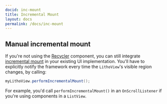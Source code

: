 ```yaml
---
docid: inc-mount
title: Incremental Mount
layout: docs
permalink: /docs/inc-mount
---
```


## Manual incremental mount

If you're not using the [Recycler](/javadoc/com/facebook/litho/widget/Recycler) component, you can still integrate [incremental mount](/docs/inc-mount) in your existing UI implementation. You'll have to explicitly notify the framework every time the `LithoView`'s visible region changes, by calling:

```java
myLithoView.performIncrementalMount();
```

For example, you'd call `performIncrementalMount()` in an `OnScrollListener` if you're using components in a `ListView`.
